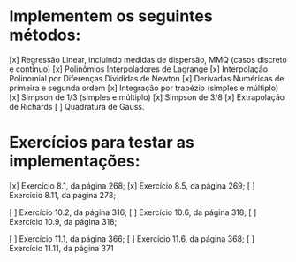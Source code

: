 # Implementem os seguintes métodos:

[x] Regressão Linear, incluindo medidas de dispersão, MMQ (casos discreto e contínuo)
[x] Polinômios Interpoladores de Lagrange
[x] Interpolação Polinomial por Diferenças Divididas de Newton
[x] Derivadas Numéricas de primeira e segunda ordem
[x] Integração por trapézio (simples e múltiplo)
[x] Simpson de 1/3 (simples e múltiplo)
[x] Simpson de 3/8
[x] Extrapolação de Richards
[ ] Quadratura de Gauss.

# Exercícios para testar as implementações:

[x] Exercício 8.1, da página 268;
[x] Exercício 8.5, da página 269;
[ ] Exercício 8.11, da página 273;

[ ] Exercício 10.2, da página 316;
[ ] Exercício 10.6, da página 318;
[ ] Exercício 10.9, da página 318;

[ ] Exercício 11.1, da página 366;
[ ] Exercício 11.6, da página 368;
[ ] Exercício 11.11, da página 371